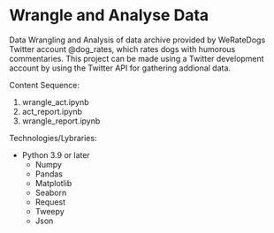 # Wrangle and Analyse Data
Data Wrangling and Analysis of data archive provided by WeRateDogs Twitter account @dog_rates, which rates dogs with humorous commentaries. This project can be made using a Twitter development account by using the Twitter API for gathering addional data.

Content Sequence:
1. wrangle_act.ipynb 
2. act_report.ipynb
3. wrangle_report.ipynb

Technologies/Lybraries:
* Python 3.9 or later
  * Numpy
  * Pandas
  * Matplotlib
  * Seaborn
  * Request
  * Tweepy
  * Json
